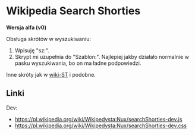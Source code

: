 # Wikipedia Search Shorties

**Wersja alfa (v0)**

Obsługa skrótów w wyszukiwaniu:
1. Wpisuję "sz:".
2. Skrypt mi uzupełnia do "Szablon:".
Najlepiej jakby działało normalnie w pasku wyszukiwania, bo on ma ładne podpowiedzi.

Inne skróty jak w [wiki-ST](https://github.com/Eccenux/wiki-title-ST/) i podobne.

## Linki
Dev:
- https://pl.wikipedia.org/wiki/Wikipedysta:Nux/searchShorties-dev.js
- https://pl.wikipedia.org/wiki/Wikipedysta:Nux/searchShorties-dev.css
